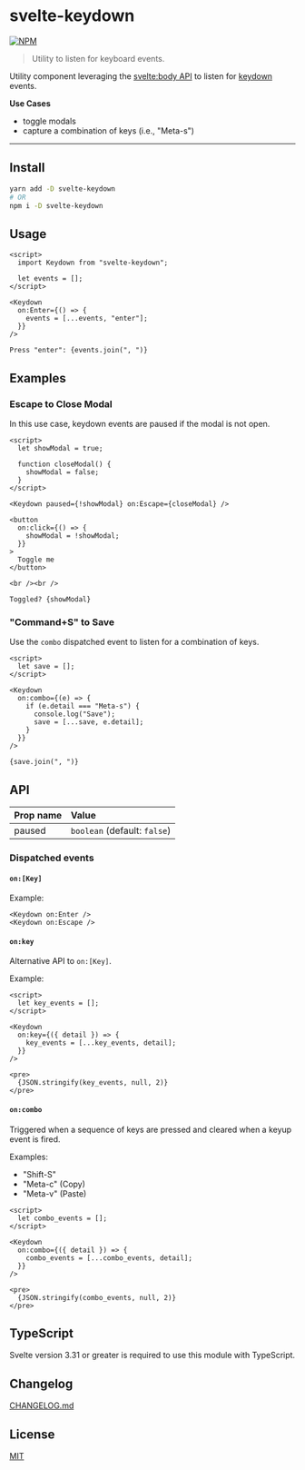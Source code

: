 # svelte-keydown

[![NPM][npm]][npm-url]

> Utility to listen for keyboard events.

<!-- REPO_URL -->

Utility component leveraging the [svelte:body API](https://svelte.dev/docs#svelte_body) to listen for [keydown](https://developer.mozilla.org/en-US/docs/Web/API/Document/keydown_event) events.

**Use Cases**

- toggle modals
- capture a combination of keys (i.e., "Meta-s")

---

<!-- TOC -->

## Install

```bash
yarn add -D svelte-keydown
# OR
npm i -D svelte-keydown
```

## Usage

```svelte
<script>
  import Keydown from "svelte-keydown";

  let events = [];
</script>

<Keydown
  on:Enter={() => {
    events = [...events, "enter"];
  }}
/>

Press "enter": {events.join(", ")}
```

## Examples

### Escape to Close Modal

In this use case, keydown events are paused if the modal is not open.

```svelte
<script>
  let showModal = true;

  function closeModal() {
    showModal = false;
  }
</script>

<Keydown paused={!showModal} on:Escape={closeModal} />

<button
  on:click={() => {
    showModal = !showModal;
  }}
>
  Toggle me
</button>

<br /><br />

Toggled? {showModal}
```

### "Command+S" to Save

Use the `combo` dispatched event to listen for a combination of keys.

```svelte
<script>
  let save = [];
</script>

<Keydown
  on:combo={(e) => {
    if (e.detail === "Meta-s") {
      console.log("Save");
      save = [...save, e.detail];
    }
  }}
/>

{save.join(", ")}
```

## API

| Prop name | Value                        |
| :-------- | :--------------------------- |
| paused    | `boolean` (default: `false`) |

### Dispatched events

#### `on:[Key]`

Example:

```svelte
<Keydown on:Enter />
<Keydown on:Escape />
```

#### `on:key`

Alternative API to `on:[Key]`.

Example:

```svelte
<script>
  let key_events = [];
</script>

<Keydown
  on:key={({ detail }) => {
    key_events = [...key_events, detail];
  }}
/>

<pre>
  {JSON.stringify(key_events, null, 2)}
</pre>
```

#### `on:combo`

Triggered when a sequence of keys are pressed and cleared when a keyup event is fired.

Examples:

- "Shift-S"
- "Meta-c" (Copy)
- "Meta-v" (Paste)

```svelte
<script>
  let combo_events = [];
</script>

<Keydown
  on:combo={({ detail }) => {
    combo_events = [...combo_events, detail];
  }}
/>

<pre>
  {JSON.stringify(combo_events, null, 2)}
</pre>
```

## TypeScript

Svelte version 3.31 or greater is required to use this module with TypeScript.

## Changelog

[CHANGELOG.md](CHANGELOG.md)

## License

[MIT](LICENSE)

[npm]: https://img.shields.io/npm/v/svelte-keydown.svg?color=%23ff3e00&style=for-the-badge
[npm-url]: https://npmjs.com/package/svelte-keydown
